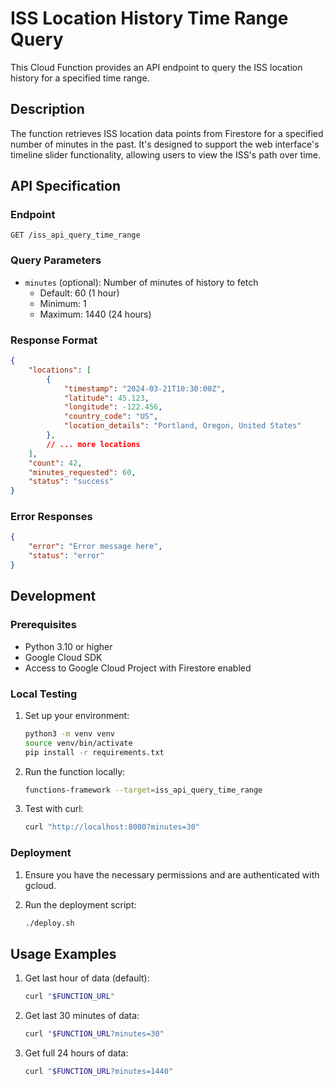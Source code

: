 # ISS Location History Time Range Query

This Cloud Function provides an API endpoint to query the ISS location history for a specified time range.

## Description

The function retrieves ISS location data points from Firestore for a specified number of minutes in the past. It's designed to support the web interface's timeline slider functionality, allowing users to view the ISS's path over time.

## API Specification

### Endpoint

```
GET /iss_api_query_time_range
```

### Query Parameters

- `minutes` (optional): Number of minutes of history to fetch
  - Default: 60 (1 hour)
  - Minimum: 1
  - Maximum: 1440 (24 hours)

### Response Format

```json
{
    "locations": [
        {
            "timestamp": "2024-03-21T10:30:00Z",
            "latitude": 45.123,
            "longitude": -122.456,
            "country_code": "US",
            "location_details": "Portland, Oregon, United States"
        },
        // ... more locations
    ],
    "count": 42,
    "minutes_requested": 60,
    "status": "success"
}
```

### Error Responses

```json
{
    "error": "Error message here",
    "status": "error"
}
```

## Development

### Prerequisites

- Python 3.10 or higher
- Google Cloud SDK
- Access to Google Cloud Project with Firestore enabled

### Local Testing

1. Set up your environment:
   ```bash
   python3 -m venv venv
   source venv/bin/activate
   pip install -r requirements.txt
   ```

2. Run the function locally:
   ```bash
   functions-framework --target=iss_api_query_time_range
   ```

3. Test with curl:
   ```bash
   curl "http://localhost:8080?minutes=30"
   ```

### Deployment

1. Ensure you have the necessary permissions and are authenticated with gcloud.

2. Run the deployment script:
   ```bash
   ./deploy.sh
   ```

## Usage Examples

1. Get last hour of data (default):
   ```bash
   curl "$FUNCTION_URL"
   ```

2. Get last 30 minutes of data:
   ```bash
   curl "$FUNCTION_URL?minutes=30"
   ```

3. Get full 24 hours of data:
   ```bash
   curl "$FUNCTION_URL?minutes=1440"
   ```
